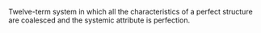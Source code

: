 Twelve-term system in which all the characteristics of a perfect structure are coalesced and the systemic attribute is perfection. 